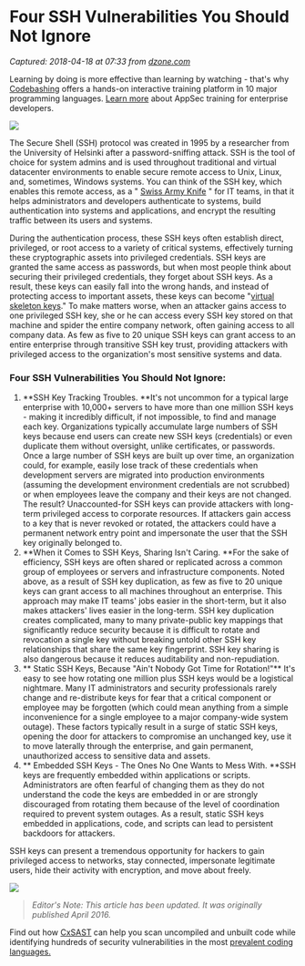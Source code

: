 # Four SSH Vulnerabilities You Should Not Ignore

_Captured: 2018-04-18 at 07:33 from [dzone.com](https://dzone.com/articles/four-ssh-vulnerabilities-you-should-not-ignore?edition=374212&utm_source=Daily%20Digest&utm_medium=email&utm_campaign=Daily%20Digest%202018-04-17)_

Learning by doing is more effective than learning by watching - that's why [Codebashing](https://dzone.com/go?i=274431&u=https%3A%2F%2Fwww.checkmarx.com%2Fcodebashing%2F%3Futm_medium__c%3Dreferral-content%26utm_source__c%3Ddzone%26utm_campaign__c%3Dcodebashing%26utm_content__c%3Dwhy-codebashing%26utm_medium%3Dreferral-content%26utm_source%3Ddzone%26utm_campaign%3Dcodebashing%26utm_content%3Dwhy-codebashing) offers a hands-on interactive training platform in 10 major programming languages. [Learn more](https://dzone.com/go?i=274431&u=https%3A%2F%2Ffree.codebashing.com%2F%3Futm_medium__c%3Dreferral-content%26utm_source__c%3Ddzone%26utm_campaign__c%3Dcodebashing%26utm_content__c%3Dtry-codebashing-free%26utm_medium%3Dreferral-content%26utm_source%3Ddzone%26utm_campaign%3Dcodebashing%26utm_content%3Dtry-codebashing-free) about AppSec training for enterprise developers.

![](https://www.cyberark.com/wp-content/uploads/2016/04/cyberark_ssh_-thumbnail.png)

The Secure Shell (SSH) protocol was created in 1995 by a researcher from the University of Helsinki after a password-sniffing attack. SSH is the tool of choice for system admins and is used throughout traditional and virtual datacenter environments to enable secure remote access to Unix, Linux, and, sometimes, Windows systems. You can think of the SSH key, which enables this remote access, as a " [Swiss Army Knife](https://www.cyberark.com/blog/ssh-keys-powerful-unprotected-privileged-credentials/) " for IT teams, in that it helps administrators and developers authenticate to systems, build authentication into systems and applications, and encrypt the resulting traffic between its users and systems.

During the authentication process, these SSH keys often establish direct, privileged, or root access to a variety of critical systems, effectively turning these cryptographic assets into privileged credentials. SSH keys are granted the same access as passwords, but when most people think about securing their privileged credentials, they forget about SSH keys. As a result, these keys can easily fall into the wrong hands, and instead of protecting access to important assets, these keys can become "[virtual skeleton keys](https://www.cyberark.com/resource/idc-market-spotlight-minimizing-cybersecurity-risk-with-vigilant-ssh-key-management/)." To make matters worse, when an attacker gains access to one privileged SSH key, she or he can access every SSH key stored on that machine and spider the entire company network, often gaining access to all company data. As few as five to 20 unique SSH keys can grant access to an entire enterprise through transitive SSH key trust, providing attackers with privileged access to the organization's most sensitive systems and data.

### **Four SSH Vulnerabilities You Should Not Ignore:**

  1. **SSH Key Tracking Troubles. **It's not uncommon for a typical large enterprise with 10,000+ servers to have more than one million SSH keys - making it incredibly difficult, if not impossible, to find and manage each key. Organizations typically accumulate large numbers of SSH keys because end users can create new SSH keys (credentials) or even duplicate them without oversight, unlike certificates, or passwords. Once a large number of SSH keys are built up over time, an organization could, for example, easily lose track of these credentials when development servers are migrated into production environments (assuming the development environment credentials are not scrubbed) or when employees leave the company and their keys are not changed. The result? Unaccounted-for SSH keys can provide attackers with long-term privileged access to corporate resources. If attackers gain access to a key that is never revoked or rotated, the attackers could have a permanent network entry point and impersonate the user that the SSH key originally belonged to.
  2. **When it Comes to SSH Keys, Sharing Isn't Caring. **For the sake of efficiency, SSH keys are often shared or replicated across a common group of employees or servers and infrastructure components. Noted above, as a result of SSH key duplication, as few as five to 20 unique keys can grant access to all machines throughout an enterprise. This approach may make IT teams' jobs easier in the short-term, but it also makes attackers' lives easier in the long-term. SSH key duplication creates complicated, many to many private-public key mappings that significantly reduce security because it is difficult to rotate and revocation a single key without breaking untold other SSH key relationships that share the same key fingerprint. SSH key sharing is also dangerous because it reduces auditability and non-repudiation.
  3. ** Static SSH Keys, Because "Ain't Nobody Got Time for Rotation!"** It's easy to see how rotating one million plus SSH keys would be a logistical nightmare. Many IT administrators and security professionals rarely change and re-distribute keys for fear that a critical component or employee may be forgotten (which could mean anything from a simple inconvenience for a single employee to a major company-wide system outage). These factors typically result in a surge of static SSH keys, opening the door for attackers to compromise an unchanged key, use it to move laterally through the enterprise, and gain permanent, unauthorized access to sensitive data and assets.
  4. ** Embedded SSH Keys - The Ones No One Wants to Mess With. **SSH keys are frequently embedded within applications or scripts. Administrators are often fearful of changing them as they do not understand the code the keys are embedded in or are strongly discouraged from rotating them because of the level of coordination required to prevent system outages. As a result, static SSH keys embedded in applications, code, and scripts can lead to persistent backdoors for attackers.

SSH keys can present a tremendous opportunity for hackers to gain privileged access to networks, stay connected, impersonate legitimate users, hide their activity with encryption, and move about freely.

![](https://www.cyberark.com/wp-content/uploads/2016/04/SSH-Key-Graphic_V2-short-751x1024.jpeg)

> _Editor's Note: This article has been updated. It was originally published April 2016._

Find out how [CxSAST](https://dzone.com/go?i=274427&u=https%3A%2F%2Fwww.checkmarx.com%2Ftechnology%2Fstatic-code-analysis-sca%2F%2520%3Futm_medium__c%3Drefe%2520rral-content%26utm_source__c%3Ddzone%26utm_campaign__c%3D%2520cxsast%2520%26utm_content__c%3D%2520che%2520ckmarx-cxsast%2520%26utm_medium%3Dreferral-content%26utm_source%3Ddzone%26utm_campaign%3D%2520cx%2520sast%2520%26utm_content%3D%2520checkmarx-cxsast) can help you scan uncompiled and unbuilt code while identifying hundreds of security vulnerabilities in the most [prevalent coding languages.](https://dzone.com/go?i=274427&u=https%3A%2F%2Fwww.checkmarx.com%2Flanguage-overviews%2F%2520%3Futm_medium__c%3Dreferral-content%26ut%2520m_source__c%3Ddzone%26utm_campaign__c%3D%2520cxsast%2520%26utm_content__c%3D%2520coding-languages%2520%26%2520utm_medium%3Dreferral-content%26utm_source%3Ddzone%26utm_campaign%3D%2520cxsast%2520%26utm_cont%2520ent%3D%2520coding-languages)
